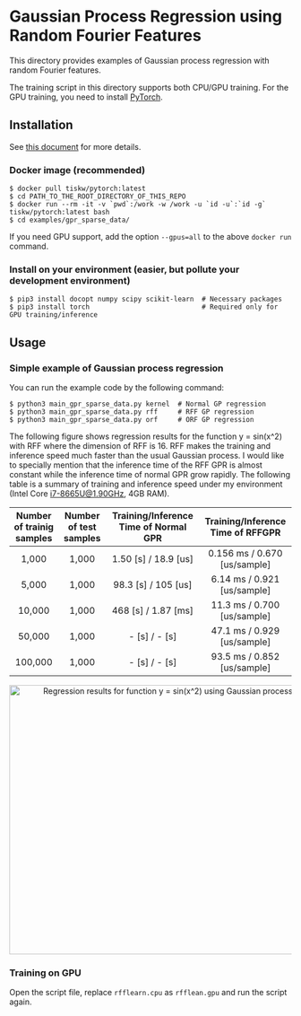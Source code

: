 # Gaussian Process Regression using Random Fourier Features

This directory provides examples of Gaussian process regression with random Fourier features.

The training script in this directory supports both CPU/GPU training.
For the GPU training, you need to install [PyTorch](https://pytorch.org/).


## Installation

See [this document](../../SETUP.md) for more details.

### Docker image (recommended)

```console
$ docker pull tiskw/pytorch:latest
$ cd PATH_TO_THE_ROOT_DIRECTORY_OF_THIS_REPO
$ docker run --rm -it -v `pwd`:/work -w /work -u `id -u`:`id -g` tiskw/pytorch:latest bash
$ cd examples/gpr_sparse_data/
```

If you need GPU support, add the option `--gpus=all` to the above `docker run` command.

### Install on your environment (easier, but pollute your development environment)

```console
$ pip3 install docopt numpy scipy scikit-learn  # Necessary packages
$ pip3 install torch                            # Required only for GPU training/inference
```


## Usage

### Simple example of Gaussian process regression

You can run the example code by the following command:

```console
$ python3 main_gpr_sparse_data.py kernel  # Normal GP regression
$ python3 main_gpr_sparse_data.py rff     # RFF GP regression
$ python3 main_gpr_sparse_data.py orf     # ORF GP regression
```

The following figure shows regression results for the function y = sin(x^2) with RFF where the dimension of RFF is 16.
RFF makes the training and inference speed much faster than the usual Gaussian process.
I would like to specially mention that the inference time of the RFF GPR is almost constant while the inference time of normal GPR grow rapidly.
The following table is a summary of training and inference speed under my environment (Intel Core i7-8665U@1.90GHz, 4GB RAM).

| Number of trainig samples | Number of test samples  | Training/Inference Time of Normal GPR | Training/Inference Time of RFFGPR |
| :-----------------------: | :---------------------: | :-----------------------------------: | :-------------------------------: |
|   1,000                   | 1,000                   | 1.50 [s] / 18.9 [us]                  | 0.156 ms / 0.670 [us/sample]      |
|   5,000                   | 1,000                   | 98.3 [s] /  105 [us]                  |  6.14 ms / 0.921 [us/sample]      |
|  10,000                   | 1,000                   |  468 [s] / 1.87 [ms]                  |  11.3 ms / 0.700 [us/sample]      |
|  50,000                   | 1,000                   |    - [s] /    - [s]                   |  47.1 ms / 0.929 [us/sample]      |
| 100,000                   | 1,000                   |    - [s] /    - [s]                   |  93.5 ms / 0.852 [us/sample]      |

<div align="center">
  <img src="./figure_rff_gpr_sparse_data.png" width="600" height="480" alt="Regression results for function y = sin(x^2) using Gaussian process w/ RFF" />
</div>

### Training on GPU

Open the script file, replace `rfflearn.cpu` as `rfflean.gpu` and run the script again.
